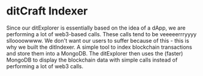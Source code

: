 # ditCraft Indexer
Since our ditExplorer is essentially based on the idea of a dApp, we are performing a lot of web3-based calls. These calls tend to be veeeeerrryyyy slloooowwww. We don't want our users to suffer because of this - this is why we built the ditIndexer. A simple tool to index blockchain transactions and store them into a MongoDB. The ditExplorer then uses the (faster) MongoDB to display the blockchain data with simple calls instead of performing a lot of web3 calls.